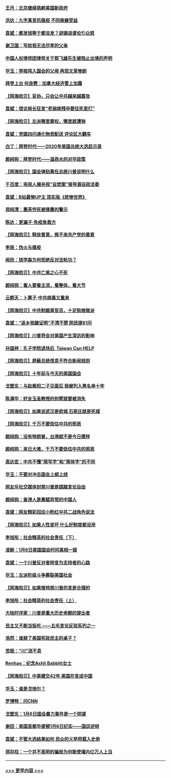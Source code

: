 #### [王丹：北京继续挑衅美国新政府](../pages/nsc993/n12722456.md?t=02011251) 
#### [洪达：九字真言抗瘟疫 不同族裔受益](../pages/nsc993/n12722448.md?t=02011251) 
#### [袁斌：都发钱等于都没发？胡锡进谬论引众怒](../pages/nsc993/n12722393.md?t=02011251) 
#### [谢卫国：写给我无法尽孝的父亲](../pages/nsc993/n12720325.md?t=02011251) 
#### [中国人权律师团律师关于郭飞雄先生被阻止出境的声明](../pages/nsc993/n12720203.md?t=02011251) 
#### [华玉：举报闯入国会的父母 再现文革惨剧](../pages/nsc993/n12719070.md?t=02011251) 
#### [拜登上台 何良懋：加拿大经济雪上加霜](../pages/nsc993/n12718943.md?t=02011251) 
#### [【网海拾贝】妥协，只会让中共越来越嚣张](../pages/nsc993/n12717392.md?t=02011251) 
#### [袁斌：信访局长狂言“老弱病残孕要往死里打”](../pages/nsc993/n12717343.md?t=02011251) 
#### [【网海拾贝】左派哪里掌权，哪里就遭殃](../pages/nsc993/n12715009.md?t=02011251) 
#### [袁斌：党媒四问通化物资配送 评论区大翻车](../pages/nsc993/n12714950.md?t=02011251) 
#### [白丁：拜登时代——2020年美国总统大选启示录](../pages/nsc993/n12714920.md?t=02011251) 
#### [颜纯钩：拜登时代——温吞水的对华政策](../pages/nsc993/n12713245.md?t=02011251) 
#### [【网海拾贝】国会弹劾离任总统川普说明什么](../pages/nsc993/n12712816.md?t=02011251) 
#### [千百度：电视人揭央视“自焚案”报导源自政法委](../pages/nsc993/n12709760.md?t=02011251) 
#### [袁斌：B站最惨UP主 现实版《悲惨世界》](../pages/nsc993/n12709686.md?t=02011251) 
#### [郑纯清：墨茶穷死被搽墨的警示](../pages/nsc993/n12709262.md?t=02011251) 
#### [陈达：更漏子·免疫急救方](../pages/nsc993/n12709244.md?t=02011251) 
#### [【网海拾贝】释放善意，换不来共产党的善意](../pages/nsc993/n12708361.md?t=02011251) 
#### [李辰：伪火与瘟疫](../pages/nsc993/n12707981.md?t=02011251) 
#### [闻欣：钱学森为何拒绝反对法轮功？](../pages/nsc993/n12707407.md?t=02011251) 
#### [【网海拾贝】中共亡美之心不死](../pages/nsc993/n12707621.md?t=02011251) 
#### [颜纯钩：看人要看主流，看整体，看大节](../pages/nsc993/n12707536.md?t=02011251) 
#### [云鹤天：卜算子‧中共病毒又重来](../pages/nsc993/n12707408.md?t=02011251) 
#### [【网海拾贝】中共制裁美官员，十足街痞做派](../pages/nsc993/n12705115.md?t=02011251) 
#### [袁斌：“返乡核酸证明”不清不楚 网民提81问](../pages/nsc993/n12704982.md?t=02011251) 
#### [【网海拾贝】川普将会对美国产生深远的影响](../pages/nsc993/n12703045.md?t=02011251) 
#### [孙国祥：孔子学院退场后  Taiwan Can HELP](../pages/nsc993/n12702430.md?t=02011251) 
#### [【网海拾贝】屏蔽总统信息不符合新闻规则](../pages/nsc993/n12699998.md?t=02011251) 
#### [【网海拾贝】十年前与今天的美国国会](../pages/nsc993/n12696993.md?t=02011251) 
#### [戈壁东：与赵紫阳二子见面后 我被列入黑名单十年](../pages/nsc993/n12696215.md?t=02011251) 
#### [陈满华：好友玉圣教授的别墅就要被消失](../pages/nsc993/n12695411.md?t=02011251) 
#### [【网海拾贝】如果说武汉是悲城 石家庄就是死城](../pages/nsc993/n12694589.md?t=02011251) 
#### [【网海拾贝】千万不要低估中共的邪恶](../pages/nsc993/n12692771.md?t=02011251) 
#### [颜纯钩：没有特朗普，台港就不是今日模样](../pages/nsc993/n12692678.md?t=02011251) 
#### [颜纯钩：来日大难，千万不要低估中共的邪恶](../pages/nsc993/n12692080.md?t=02011251) 
#### [高达宏：中共不懂“简写字”和“简体字”的不同](../pages/nsc993/n12692068.md?t=02011251) 
#### [华玉：不要对冲击国会上纲上线](../pages/nsc993/n12689948.md?t=02011251) 
#### [网友斥社交媒体封禁川普是践踏言论自由](../pages/nsc993/n12687482.md?t=02011251) 
#### [颜纯钩：香港人是禀赋异常的中国人](../pages/nsc993/n12685142.md?t=02011251) 
#### [袁斌：网友精彩回应小粉红中共二战角色说法](../pages/nsc993/n12684994.md?t=02011251) 
#### [【网海拾贝】如果人性变坏 什么好制度都没用](../pages/nsc993/n12683000.md?t=02011251) 
#### [李旭彤：社会精英的社会责任（下）](../pages/nsc993/n12680604.md?t=02011251) 
#### [凌稣：1月6日美国国会时间真相一窥](../pages/nsc993/n12682780.md?t=02011251) 
#### [袁斌：一个川普反对者转变为支持者的心路](../pages/nsc993/n12682700.md?t=02011251) 
#### [华玉：左派阶级斗争撕裂美国社会](../pages/nsc993/n12681226.md?t=02011251) 
#### [【网海拾贝】如果推特禁川普的言是合理的](../pages/nsc993/n12681232.md?t=02011251) 
#### [李旭彤：社会精英的社会责任（上）](../pages/nsc993/n12680501.md?t=02011251) 
#### [大陆时评家：川普是重大历史命题的提出者](../pages/nsc993/n12679904.md?t=02011251) 
#### [民主又不能当饭吃 ——五毛言论反驳系列之一](../pages/nsc993/n12679877.md?t=02011251) 
#### [浩然：谁掀了美国宪政民主的桌子？](../pages/nsc993/n12679850.md?t=02011251) 
#### [苦胆：“川”流不息](../pages/nsc993/n12678388.md?t=02011251) 
#### [Renhao：纪念Ashli Babbitt女士](../pages/nsc993/n12678359.md?t=02011251) 
#### [【网海拾贝】中美建交42年 美国在变成中国](../pages/nsc993/n12678324.md?t=02011251) 
#### [华玉：谁是戈培尔？](../pages/nsc993/n12677515.md?t=02011251) 
#### [罗博特：问CNN](../pages/nsc993/n12677172.md?t=02011251) 
#### [戈壁东：1月6日国会暴力事件是一个阴谋](../pages/nsc993/n12674639.md?t=02011251) 
#### [谢田：美国首都华盛顿1月6日纪实——国运逆转](../pages/nsc993/n12673190.md?t=02011251) 
#### [袁斌：不管大选结果如何 民众的义举将载入史册](../pages/nsc993/n12672787.md?t=02011251) 
#### [郑存柱：一个并不高明的骗局为何能使墙内亿万人上当](../pages/nsc993/n12671449.md?t=02011251) 

----
#### [ >>> 更早内容 <<< ](../indexes/nsc993-earlier.md)
